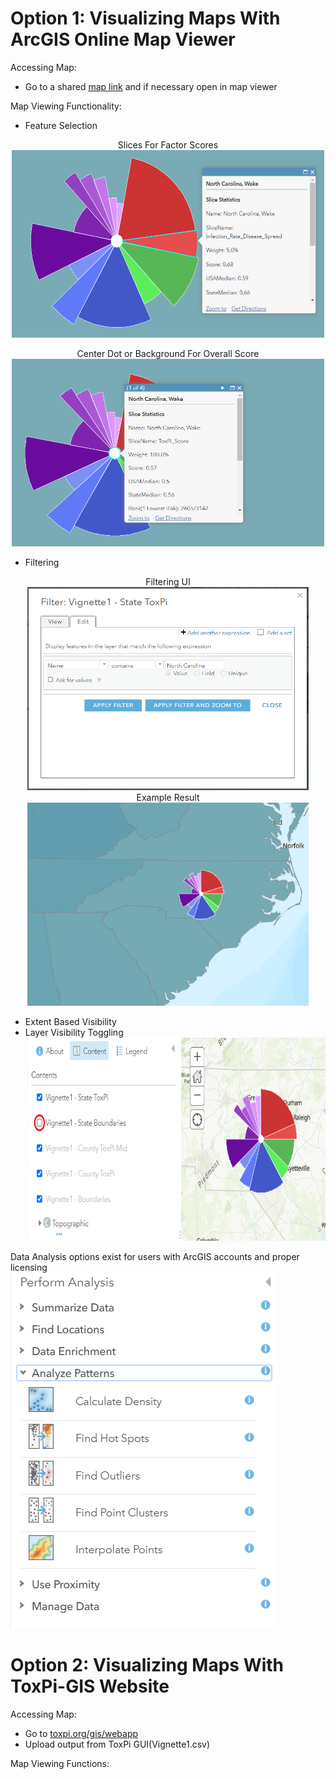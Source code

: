 # Option 1: Visualizing Maps With ArcGIS Online Map Viewer

Accessing Map:  
* Go to a shared [map link](https://ncsu.maps.arcgis.com/home/item.html?id=27e222bd708a45deb10186eccd96bb77) and if necessary open in map viewer  

Map Viewing Functionality:  
* Feature Selection  
<p align = "center"> 
Slices For Factor Scores<br>  
<img src="https://github.com/Jonathon-Fleming/ToxPi-GIS/blob/main/Images/FeatureSelection.PNG" data-canonical-  
src="https://github.com/Jonathon-Fleming/ToxPi-GIS/blob/main/Images/FeatureSelection.PNG" height = "300" width = "500" />  
</p>  

<p align = "center"> 
Center Dot or Background For Overall Score<br>  
<img src="https://github.com/Jonathon-Fleming/ToxPi-GIS/blob/main/Images/BackgroundSelection.PNG" data-canonical-  
src="https://github.com/Jonathon-Fleming/ToxPi-GIS/blob/main/Images/Backroundselection.PNG" height = "300" width = "500" />  
</p>  

* Filtering  
<p align = "center"> 
Filtering UI<br>
<img src="https://github.com/Jonathon-Fleming/ToxPi-GIS/blob/main/Images/Filter.PNG" data-canonical-  
src="https://github.com/Jonathon-Fleming/ToxPi-GIS/blob/main/Images/Filter.PNG" height = "325" width = "450" />
<br>
Example Result<br>
<img src="https://github.com/Jonathon-Fleming/ToxPi-GIS/blob/main/Images/Filtered.PNG" data-canonical-  
src="https://github.com/Jonathon-Fleming/ToxPi-GIS/blob/main/Images/Filtered.PNG" height = "325" width = "450" />
</p>  

* Extent Based Visibility  
* Layer Visibility Toggling  
<img src="https://github.com/Jonathon-Fleming/ToxPi-GIS/blob/main/Images/LayerToggle.PNG" data-canonical-  
src="https://github.com/Jonathon-Fleming/ToxPi-GIS/blob/main/Images/LayerToggle.PNG" height = "325" width = "650" />

Data Analysis options exist for users with ArcGIS accounts and proper licensing  
<img src="https://github.com/Jonathon-Fleming/ToxPi-GIS/blob/main/Images/Analysis.PNG" data-canonical-  
src="https://github.com/Jonathon-Fleming/ToxPi-GIS/blob/main/Images/Analysis.PNG">
# Option 2: Visualizing Maps With ToxPi-GIS Website

Accessing Map:  
* Go to [toxpi.org/gis/webapp](https://toxpi.org/gis/webapp/)
* Upload output from ToxPi GUI(Vignette1.csv)

Map Viewing Functions:  
